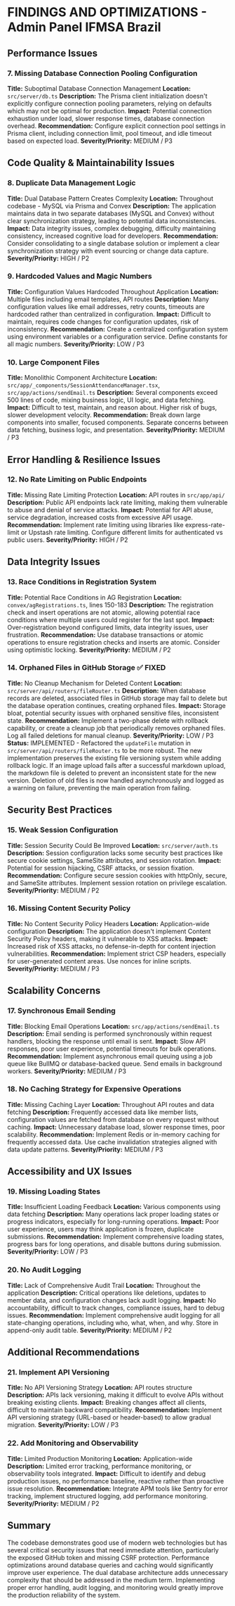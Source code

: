 # FINDINGS AND OPTIMIZATIONS - Admin Panel IFMSA Brazil

## Performance Issues

### 7. Missing Database Connection Pooling Configuration
**Title:** Suboptimal Database Connection Management
**Location:** `src/server/db.ts`
**Description:** The Prisma client initialization doesn't explicitly configure connection pooling parameters, relying on defaults which may not be optimal for production.
**Impact:** Potential connection exhaustion under load, slower response times, database connection overhead.
**Recommendation:** Configure explicit connection pool settings in Prisma client, including connection limit, pool timeout, and idle timeout based on expected load.
**Severity/Priority:** MEDIUM / P3

## Code Quality & Maintainability Issues

### 8. Duplicate Data Management Logic
**Title:** Dual Database Pattern Creates Complexity
**Location:** Throughout codebase - MySQL via Prisma and Convex
**Description:** The application maintains data in two separate databases (MySQL and Convex) without clear synchronization strategy, leading to potential data inconsistencies.
**Impact:** Data integrity issues, complex debugging, difficulty maintaining consistency, increased cognitive load for developers.
**Recommendation:** Consider consolidating to a single database solution or implement a clear synchronization strategy with event sourcing or change data capture.
**Severity/Priority:** HIGH / P2

### 9. Hardcoded Values and Magic Numbers
**Title:** Configuration Values Hardcoded Throughout Application
**Location:** Multiple files including email templates, API routes
**Description:** Many configuration values like email addresses, retry counts, timeouts are hardcoded rather than centralized in configuration.
**Impact:** Difficult to maintain, requires code changes for configuration updates, risk of inconsistency.
**Recommendation:** Create a centralized configuration system using environment variables or a configuration service. Define constants for all magic numbers.
**Severity/Priority:** LOW / P3

### 10. Large Component Files
**Title:** Monolithic Component Architecture
**Location:** `src/app/_components/SessionAttendanceManager.tsx`, `src/app/actions/sendEmail.ts`
**Description:** Several components exceed 500 lines of code, mixing business logic, UI logic, and data fetching.
**Impact:** Difficult to test, maintain, and reason about. Higher risk of bugs, slower development velocity.
**Recommendation:** Break down large components into smaller, focused components. Separate concerns between data fetching, business logic, and presentation.
**Severity/Priority:** MEDIUM / P3

## Error Handling & Resilience Issues

### 12. No Rate Limiting on Public Endpoints
**Title:** Missing Rate Limiting Protection
**Location:** API routes in `src/app/api/`
**Description:** Public API endpoints lack rate limiting, making them vulnerable to abuse and denial of service attacks.
**Impact:** Potential for API abuse, service degradation, increased costs from excessive API usage.
**Recommendation:** Implement rate limiting using libraries like express-rate-limit or Upstash rate limiting. Configure different limits for authenticated vs public users.
**Severity/Priority:** HIGH / P2

## Data Integrity Issues

### 13. Race Conditions in Registration System
**Title:** Potential Race Conditions in AG Registration
**Location:** `convex/agRegistrations.ts`, lines 150-183
**Description:** The registration check and insert operations are not atomic, allowing potential race conditions where multiple users could register for the last spot.
**Impact:** Over-registration beyond configured limits, data integrity issues, user frustration.
**Recommendation:** Use database transactions or atomic operations to ensure registration checks and inserts are atomic. Consider using optimistic locking.
**Severity/Priority:** MEDIUM / P2

### 14. Orphaned Files in GitHub Storage ✅ FIXED
**Title:** No Cleanup Mechanism for Deleted Content
**Location:** `src/server/api/routers/fileRouter.ts`
**Description:** When database records are deleted, associated files in GitHub storage may fail to delete but the database operation continues, creating orphaned files.
**Impact:** Storage bloat, potential security issues with orphaned sensitive files, inconsistent state.
**Recommendation:** Implement a two-phase delete with rollback capability, or create a cleanup job that periodically removes orphaned files. Log all failed deletions for manual cleanup.
**Severity/Priority:** LOW / P3
**Status:** IMPLEMENTED - Refactored the `updateFile` mutation in `src/server/api/routers/fileRouter.ts` to be more robust. The new implementation preserves the existing file versioning system while adding rollback logic. If an image upload fails after a successful markdown upload, the markdown file is deleted to prevent an inconsistent state for the new version. Deletion of old files is now handled asynchronously and logged as a warning on failure, preventing the main operation from failing.

## Security Best Practices

### 15. Weak Session Configuration
**Title:** Session Security Could Be Improved
**Location:** `src/server/auth.ts`
**Description:** Session configuration lacks some security best practices like secure cookie settings, SameSite attributes, and session rotation.
**Impact:** Potential for session hijacking, CSRF attacks, or session fixation.
**Recommendation:** Configure secure session cookies with httpOnly, secure, and SameSite attributes. Implement session rotation on privilege escalation.
**Severity/Priority:** MEDIUM / P2

### 16. Missing Content Security Policy
**Title:** No Content Security Policy Headers
**Location:** Application-wide configuration
**Description:** The application doesn't implement Content Security Policy headers, making it vulnerable to XSS attacks.
**Impact:** Increased risk of XSS attacks, no defense-in-depth for content injection vulnerabilities.
**Recommendation:** Implement strict CSP headers, especially for user-generated content areas. Use nonces for inline scripts.
**Severity/Priority:** MEDIUM / P3

## Scalability Concerns

### 17. Synchronous Email Sending
**Title:** Blocking Email Operations
**Location:** `src/app/actions/sendEmail.ts`
**Description:** Email sending is performed synchronously within request handlers, blocking the response until email is sent.
**Impact:** Slow API responses, poor user experience, potential timeouts for bulk operations.
**Recommendation:** Implement asynchronous email queuing using a job queue like BullMQ or database-backed queue. Send emails in background workers.
**Severity/Priority:** MEDIUM / P3

### 18. No Caching Strategy for Expensive Operations
**Title:** Missing Caching Layer
**Location:** Throughout API routes and data fetching
**Description:** Frequently accessed data like member lists, configuration values are fetched from database on every request without caching.
**Impact:** Unnecessary database load, slower response times, poor scalability.
**Recommendation:** Implement Redis or in-memory caching for frequently accessed data. Use cache invalidation strategies aligned with data update patterns.
**Severity/Priority:** MEDIUM / P3

## Accessibility and UX Issues

### 19. Missing Loading States
**Title:** Insufficient Loading Feedback
**Location:** Various components using data fetching
**Description:** Many operations lack proper loading states or progress indicators, especially for long-running operations.
**Impact:** Poor user experience, users may think application is frozen, duplicate submissions.
**Recommendation:** Implement comprehensive loading states, progress bars for long operations, and disable buttons during submission.
**Severity/Priority:** LOW / P3

### 20. No Audit Logging
**Title:** Lack of Comprehensive Audit Trail
**Location:** Throughout the application
**Description:** Critical operations like deletions, updates to member data, and configuration changes lack audit logging.
**Impact:** No accountability, difficult to track changes, compliance issues, hard to debug issues.
**Recommendation:** Implement comprehensive audit logging for all state-changing operations, including who, what, when, and why. Store in append-only audit table.
**Severity/Priority:** MEDIUM / P2

## Additional Recommendations

### 21. Implement API Versioning
**Title:** No API Versioning Strategy
**Location:** API routes structure
**Description:** APIs lack versioning, making it difficult to evolve APIs without breaking existing clients.
**Impact:** Breaking changes affect all clients, difficult to maintain backward compatibility.
**Recommendation:** Implement API versioning strategy (URL-based or header-based) to allow gradual migration.
**Severity/Priority:** LOW / P3

### 22. Add Monitoring and Observability
**Title:** Limited Production Monitoring
**Location:** Application-wide
**Description:** Limited error tracking, performance monitoring, or observability tools integrated.
**Impact:** Difficult to identify and debug production issues, no performance baseline, reactive rather than proactive issue resolution.
**Recommendation:** Integrate APM tools like Sentry for error tracking, implement structured logging, add performance monitoring.
**Severity/Priority:** MEDIUM / P2

## Summary

The codebase demonstrates good use of modern web technologies but has several critical security issues that need immediate attention, particularly the exposed GitHub token and missing CSRF protection. Performance optimizations around database queries and caching would significantly improve user experience. The dual database architecture adds unnecessary complexity that should be addressed in the medium term. Implementing proper error handling, audit logging, and monitoring would greatly improve the production reliability of the system.

